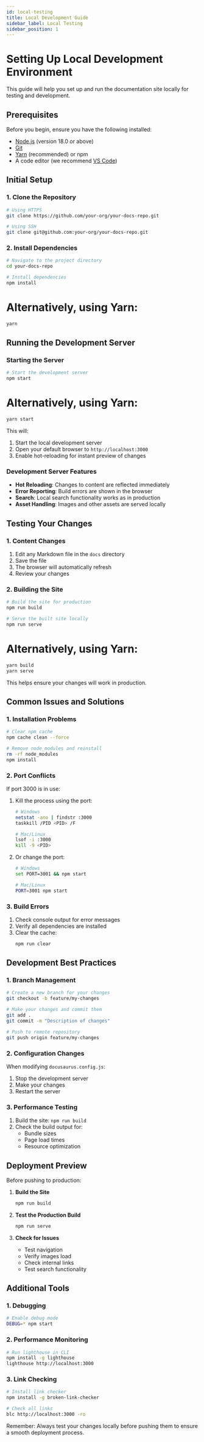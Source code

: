 ```yaml
---
id: local-testing
title: Local Development Guide
sidebar_label: Local Testing
sidebar_position: 1
---
```


# Setting Up Local Development Environment

This guide will help you set up and run the documentation site locally for testing and development.

## Prerequisites

Before you begin, ensure you have the following installed:
- [Node.js](https://nodejs.org/) (version 18.0 or above)
- [Git](https://git-scm.com/)
- [Yarn](https://yarnpkg.com/) (recommended) or npm
- A code editor (we recommend [VS Code](https://code.visualstudio.com/))

## Initial Setup

### 1. Clone the Repository

```bash
# Using HTTPS
git clone https://github.com/your-org/your-docs-repo.git

# Using SSH
git clone git@github.com:your-org/your-docs-repo.git
```

### 2. Install Dependencies

```bash
# Navigate to the project directory
cd your-docs-repo

# Install dependencies
npm install
```

# Alternatively, using Yarn:
```bash
yarn
```

## Running the Development Server

### Starting the Server

```bash
# Start the development server
npm start
```

# Alternatively, using Yarn:
```bash
yarn start
```

This will:
1. Start the local development server
2. Open your default browser to `http://localhost:3000`
3. Enable hot-reloading for instant preview of changes

### Development Server Features

- **Hot Reloading**: Changes to content are reflected immediately
- **Error Reporting**: Build errors are shown in the browser
- **Search**: Local search functionality works as in production
- **Asset Handling**: Images and other assets are served locally

## Testing Your Changes

### 1. Content Changes

1. Edit any Markdown file in the `docs` directory
2. Save the file
3. The browser will automatically refresh
4. Review your changes

### 2. Building the Site

```bash
# Build the site for production
npm run build

# Serve the built site locally
npm run serve
```

# Alternatively, using Yarn:
```bash
yarn build
yarn serve
```

This helps ensure your changes will work in production.

## Common Issues and Solutions

### 1. Installation Problems

```bash
# Clear npm cache
npm cache clean --force

# Remove node_modules and reinstall
rm -rf node_modules
npm install
```

### 2. Port Conflicts

If port 3000 is in use:
1. Kill the process using the port:
   ```bash
   # Windows
   netstat -ano | findstr :3000
   taskkill /PID <PID> /F

   # Mac/Linux
   lsof -i :3000
   kill -9 <PID>
   ```
2. Or change the port:
   ```bash
   # Windows
   set PORT=3001 && npm start

   # Mac/Linux
   PORT=3001 npm start
   ```

### 3. Build Errors

1. Check console output for error messages
2. Verify all dependencies are installed
3. Clear the cache:
   ```bash
   npm run clear
   ```

## Development Best Practices

### 1. Branch Management

```bash
# Create a new branch for your changes
git checkout -b feature/my-changes

# Make your changes and commit them
git add .
git commit -m "Description of changes"

# Push to remote repository
git push origin feature/my-changes
```

### 2. Configuration Changes

When modifying `docusaurus.config.js`:
1. Stop the development server
2. Make your changes
3. Restart the server

### 3. Performance Testing

1. Build the site: `npm run build`
2. Check the build output for:
   - Bundle sizes
   - Page load times
   - Resource optimization

## Deployment Preview

Before pushing to production:

1. **Build the Site**
   ```bash
   npm run build
   ```

2. **Test the Production Build**
   ```bash
   npm run serve
   ```

3. **Check for Issues**
   - Test navigation
   - Verify images load
   - Check internal links
   - Test search functionality

## Additional Tools

### 1. Debugging

```bash
# Enable debug mode
DEBUG=* npm start
```

### 2. Performance Monitoring

```bash
# Run lighthouse in CLI
npm install -g lighthouse
lighthouse http://localhost:3000
```

### 3. Link Checking

```bash
# Install link checker
npm install -g broken-link-checker

# Check all links
blc http://localhost:3000 -ro
```

Remember: Always test your changes locally before pushing them to ensure a smooth deployment process. 